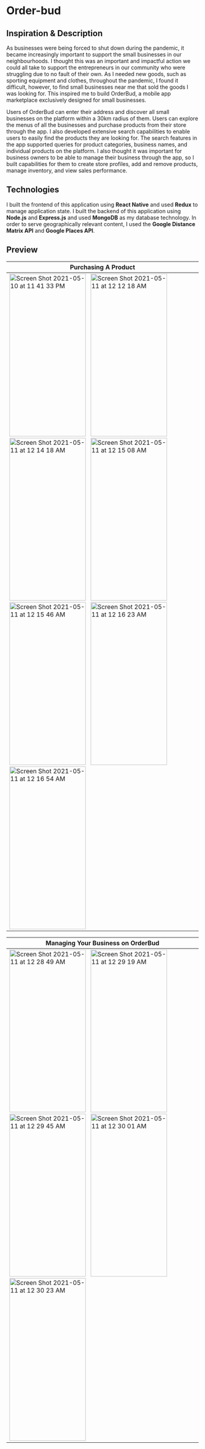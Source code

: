 # Order-bud

## Inspiration & Description
As businesses were being forced to shut down during the pandemic, it became increasingly important to support the small businesses in our neighbourhoods. 
I thought this was an important and impactful action we could all take to support the entrepreneurs in our community who were struggling due to no fault of
their own. As I needed new goods, such as sporting equipment and clothes, throughout the pandemic, I found it difficult, however, to find small businesses near me that sold the goods I was looking for. This inspired me to build OrderBud, a mobile app marketplace exclusively designed for small businesses.

Users of OrderBud can enter their address and discover all small businesses on the platform within a 30km radius of them. Users can explore the menus of all
the businesses and purchase products from their store through the app. I also developed extensive search capabilities to enable users to easily find the 
products they are looking for. The search features in the app supported queries for product categories, business names, and individual products on the platform. 
I also thought it was important for business owners to be able to manage their business through the app, so I built capabilities for them to create 
store profiles, add and remove products, manage inventory, and view sales performance.

## Technologies
I built the frontend of this application using **React Native** and used **Redux** to manage application state. I built the backend of this application using
**Node.js** and **Express.js** and used **MongoDB** as my database technology. In order to serve geographically relevant content, I used the **Google Distance Matrix API** and **Google Places API**.

## Preview
| Purchasing A Product                  |
| --------------------------------------|
|<img width="200" height="425" alt="Screen Shot 2021-05-10 at 11 41 33 PM" src="https://user-images.githubusercontent.com/23081661/117754918-451da880-b1e9-11eb-8971-5ac248611fd1.png">&nbsp;&nbsp;&nbsp;<img width="200" height="425" alt="Screen Shot 2021-05-11 at 12 12 18 AM" src="https://user-images.githubusercontent.com/23081661/117757187-9b8ce600-b1ed-11eb-9f45-ddd0f73467b2.png">&nbsp;&nbsp;&nbsp;<img width="200" height="425" alt="Screen Shot 2021-05-11 at 12 14 18 AM" src="https://user-images.githubusercontent.com/23081661/117757300-d7c04680-b1ed-11eb-8a20-1b6af4f2c93a.png">&nbsp;&nbsp;&nbsp;<img width="200" height="425" alt="Screen Shot 2021-05-11 at 12 15 08 AM" src="https://user-images.githubusercontent.com/23081661/117757350-f45c7e80-b1ed-11eb-8164-f10e2eeed3c8.png">&nbsp;&nbsp;&nbsp;<img width="200" height="425" alt="Screen Shot 2021-05-11 at 12 15 46 AM" src="https://user-images.githubusercontent.com/23081661/117757391-0b9b6c00-b1ee-11eb-8f18-9045ed0459fc.png">&nbsp;&nbsp;&nbsp;<img width="200" height="425" alt="Screen Shot 2021-05-11 at 12 16 23 AM" src="https://user-images.githubusercontent.com/23081661/117757445-21109600-b1ee-11eb-90e7-0e079c7bf6b3.png">&nbsp;&nbsp;&nbsp;<img width="200" height="425" alt="Screen Shot 2021-05-11 at 12 16 54 AM" src="https://user-images.githubusercontent.com/23081661/117757488-34236600-b1ee-11eb-999e-9935eadf4ee3.png">|

| Managing Your Business on OrderBud    |
| --------------------------------------|
|<img width="200" height="425" alt="Screen Shot 2021-05-11 at 12 28 49 AM" src="https://user-images.githubusercontent.com/23081661/117758544-41d9eb00-b1f0-11eb-9ce2-1abbf04de470.png">&nbsp;&nbsp;&nbsp;<img width="200" height="425" alt="Screen Shot 2021-05-11 at 12 29 19 AM" src="https://user-images.githubusercontent.com/23081661/117758569-4acabc80-b1f0-11eb-8d54-9904cb874e74.png">&nbsp;&nbsp;&nbsp;<img width="200" height="425" alt="Screen Shot 2021-05-11 at 12 29 45 AM" src="https://user-images.githubusercontent.com/23081661/117758602-58804200-b1f0-11eb-8310-38f4892f07c3.png">&nbsp;&nbsp;&nbsp;<img width="200" height="425" alt="Screen Shot 2021-05-11 at 12 30 01 AM" src="https://user-images.githubusercontent.com/23081661/117758640-69c94e80-b1f0-11eb-92ef-7e143f1ff27b.png">&nbsp;&nbsp;&nbsp;<img width="200" height="425" alt="Screen Shot 2021-05-11 at 12 30 23 AM" src="https://user-images.githubusercontent.com/23081661/117758674-764da700-b1f0-11eb-852d-b226fa70020b.png">|
